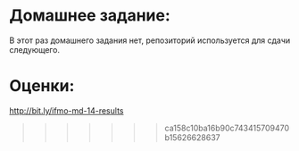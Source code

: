 Домашнее задание:
=======
В этот раз домашнего задания нет, репозиторий используется для сдачи следующего.

Оценки:
=======
http://bit.ly/ifmo-md-14-results
>>>>>>> ca158c10ba16b90c743415709470b15626628637
